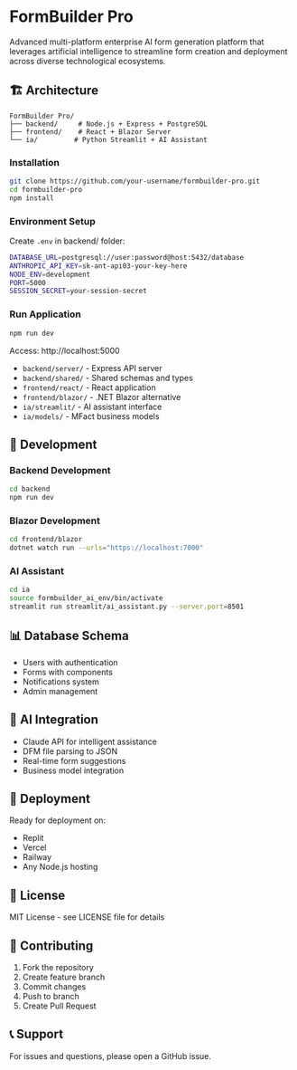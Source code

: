 # FormBuilder Pro

Advanced multi-platform enterprise AI form generation platform that leverages artificial intelligence to streamline form creation and deployment across diverse technological ecosystems.

## 🏗️ Architecture

```
FormBuilder Pro/
├── backend/     # Node.js + Express + PostgreSQL
├── frontend/    # React + Blazor Server
└── ia/         # Python Streamlit + AI Assistant
```



### Installation
```bash
git clone https://github.com/your-username/formbuilder-pro.git
cd formbuilder-pro
npm install
```

### Environment Setup
Create `.env` in backend/ folder:
```bash
DATABASE_URL=postgresql://user:password@host:5432/database
ANTHROPIC_API_KEY=sk-ant-api03-your-key-here
NODE_ENV=development
PORT=5000
SESSION_SECRET=your-session-secret
```

### Run Application
```bash
npm run dev
```
Access: http://localhost:5000



- `backend/server/` - Express API server
- `backend/shared/` - Shared schemas and types
- `frontend/react/` - React application
- `frontend/blazor/` - .NET Blazor alternative
- `ia/streamlit/` - AI assistant interface
- `ia/models/` - MFact business models

## 🔧 Development

### Backend Development
```bash
cd backend
npm run dev
```

### Blazor Development
```bash
cd frontend/blazor
dotnet watch run --urls="https://localhost:7000"
```

### AI Assistant
```bash
cd ia
source formbuilder_ai_env/bin/activate
streamlit run streamlit/ai_assistant.py --server.port=8501
```

## 📊 Database Schema

- Users with authentication
- Forms with components
- Notifications system
- Admin management

## 🤖 AI Integration

- Claude API for intelligent assistance
- DFM file parsing to JSON
- Real-time form suggestions
- Business model integration

## 🚢 Deployment

Ready for deployment on:
- Replit
- Vercel
- Railway
- Any Node.js hosting

## 📄 License

MIT License - see LICENSE file for details

## 🤝 Contributing

1. Fork the repository
2. Create feature branch
3. Commit changes
4. Push to branch
5. Create Pull Request

## 📞 Support

For issues and questions, please open a GitHub issue.
